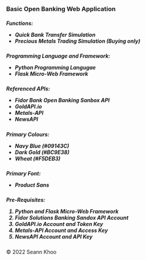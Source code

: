 <h3>Basic Open Banking Web Application</h3>

<h5>Functions:<br>
  <ul><li>Quick Bank Transfer Simulation</li>
    <li>Precious Metals Trading Simulation (Buying only)</li></ul></h5>

<h5>Programming Language and Framework:<br>
  <ul><li>Python Programming Langugae</li>
    <li>Flask Micro-Web Framework</li></ul></h5>

<h5>Referenced APIs:<br>
  <ul><li>Fidor Bank Open Banking Sanbox API</li>
  <li>GoldAPI.io</li>
  <li>Metals-API</li>
  <li>NewsAPI</li></ul></h5>
  
<h5>Primary Colours:<br>
  <ul><li>Navy Blue (#09143C)</li>
  <li>Dark Gold (#BC9E38)</li>
  <li>Wheat (#F5DEB3)</li></ul></h5>
  
 <h5>Primary Font:<br>
  <ul><li>Product Sans</li></ul></h5>
  
  <h5>Pre-Requisites:<br>
  <ol><li>Python and Flask Micro-Web Framework</li>
  <li>Fidor Solutions Banking Sandox API Account</li>
  <li>GoldAPI.io Account and Token Key</li>
  <li>Metals-API Account and Access Key</li>
  <li>NewsAPI Account and API Key</li></ol></h5>

© 2022 Seann Khoo
